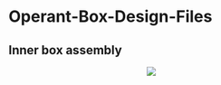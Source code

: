 # Operant-Box-Design-Files
## Inner box assembly
<p align="center" width="100%">
    <img src="https://user-images.githubusercontent.com/71041273/112739518-46667f00-8f75-11eb-9356-108044e2183b.gif">
</p>
